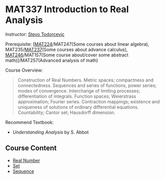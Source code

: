 # MAT337 Introduction to Real Analysis

Instructor: [Stevo Todorcevic](https://www.math.toronto.edu/cms/people/faculty/todorcevic-stevo/)

Prerequisite: [[MAT224](https://github.yorafa.com/Course-Note/MAT224/MAT224)/MAT247(Some courses about linear algebra), MAT235/[MAT237](https://github.yorafa.com/Course-Note/MAT237/MAT237)(Some courses about advance calculus), [MAT246](https://github.yorafa.com/Course-Note/MAT246/MAT246)/MAT157(Some course about/cover some abstract math)]/MAT257(Advanced analysis of math)

Course Overview:

> Construction of Real Numbers. Metric spaces; compactness and connectedness. Sequences and series of functions, power series; modes of convergence. Interchange of limiting processes; differentiation of integrals. Function spaces; Weierstrass approximation; Fourier series. Contraction mappings; existence and uniqueness of solutions of ordinary differential equations. Countability; Cantor set; Hausdorff dimension.

Recommend Textbook: 

- *Understanding Analysis* by S. Abbot

## Course Content

- [Real Number](https://github.com/Yorafa/Course-Note/blob/main/MAT337/RealNumber)
- [Set](https://github.com/Yorafa/Course-Note/blob/main/MAT337/Set)
- [Sequence](https://github.com/Yorafa/Course-Note/blob/main/MAT337/Sequence)
